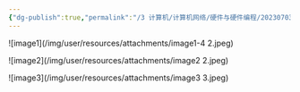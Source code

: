 ```yaml
---
{"dg-publish":true,"permalink":"/3 计算机/计算机网络/硬件与硬件编程/20230703师兄讲解可编程网卡/","title":"20230703师兄讲解可编程网卡"}
---
```



![image1](/img/user/resources/attachments/image1-4 2.jpeg)

![image2](/img/user/resources/attachments/image2 2.jpeg)

![image3](/img/user/resources/attachments/image3 3.jpeg)